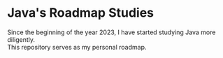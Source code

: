 <h1>
  Java's Roadmap Studies
</h1>
<p>
 Since the beginning of the year 2023, I have started studying Java more diligently.<br>
 This repository serves as my personal roadmap.
</p>

